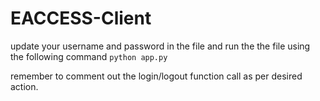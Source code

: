 # EACCESS-Client
update your username and password in the file and run the the file using the following command
`python app.py`

remember to comment out the login/logout function call as per desired action.
